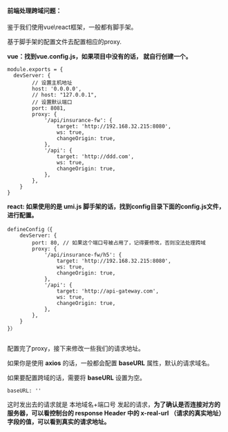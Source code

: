 #### **前端处理跨域问题：**



鉴于我们使用vue\react框架，一般都有脚手架。

基于脚手架的配置文件去配置相应的proxy.



**vue：找到vue.config.js，如果项目中没有的话， 就自行创建一个。**

```
module.exports = {
  devServer: {
      	// 设置主机地址
      	host: '0.0.0.0',
      	// host: "127.0.0.1",
      	// 设置默认端口
      	port: 8081,
 		proxy: {
      		'/api/insurance-fw': {
        		target: 'http://192.168.32.215:8080',
        		ws: true,
        		changeOrigin: true,
     	 	},
      		'/api': {
        		target: 'http://ddd.com',
        		ws: true,
        		changeOrigin: true,
      		},
    	},
    }
}
```



**react: 如果使用的是 umi.js 脚手架的话，找到config目录下面的config.js文件，进行配置。**

```
defineConfig（{
 	devServer: {
        port: 80, // 如果这个端口号被占用了，记得要修改，否则没法处理跨域
        proxy: {
            '/api/insurance-fw/h5': {
                target: 'http://192.168.32.215:8080',
                ws: true,
                changeOrigin: true,
            },
            '/api': {
                target: 'http://api-gateway.com',
                ws: true,
                changeOrigin: true,
            },
        },
    }
}）


```



配置完了proxy，接下来修改一些我们的请求地址。

如果你是使用 **axios** 的话，一般都会配置 **baseURL** 属性，默认的请求域名。

如果要配置跨域的话，需要将 **baseURL** 设置为空。

```
baseURL: ''
```

这时发出去的请求就是 本地域名+端口号 发起的请求，**为了确认是否连接对方的服务器，可以看控制台的 response Header 中的 x-real-url （请求的真实地址）字段的值，可以看到真实的请求地址。**



